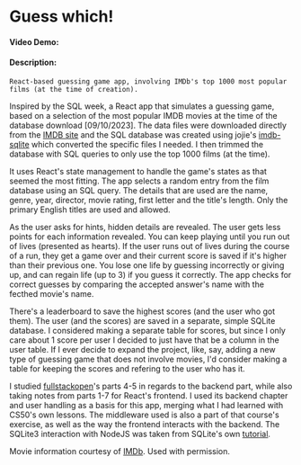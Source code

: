 # Guess which!

#### Video Demo: <URL www.youtube.com>

#### Description:

    React-based guessing game app, involving IMDb's top 1000 most popular films (at the time of creation).

Inspired by the SQL week, a React app that simulates a guessing game, based on a selection of the most popular IMDB movies at the time of the database download [09/10/2023]. The data files were downloaded directly from the [IMDB site](https://datasets.imdbws.com) and the SQL database was created using jojie's [imdb-sqlite](https://github.com/jojjeimdb-sqlite) which converted the specific files I needed. I then trimmed the database with SQL queries to only use the top 1000 films (at the time).

It uses React's state management to handle the game's states as that seemed the most fitting. The app selects a random entry from the film database using an SQL query. The details that are used are the name, genre, year, director, movie rating, first letter and the title's length. Only the primary English titles are used and allowed.

As the user asks for hints, hidden details are revealed. The user gets less points for each information revealed. You can keep playing until you run out of lives (presented as hearts). If the user runs out of lives during the course of a run, they get a game over and their current score is saved if it's higher than their previous one. You lose one life by guessing incorrectly or giving up, and can regain life (up to 3) if you guess it correctly. The app checks for correct guesses by comparing the accepted answer's name with the fecthed movie's name.

There's a leaderboard to save the highest scores (and the user who got them). The user (and the scores) are saved in a separate, simple SQLite database. I considered making a separate table for scores, but since I only care about 1 score per user I decided to just have that be a column in the user table. If I ever decide to expand the project, like, say, adding a new type of guessing game that does not involve movies, I'd consider making a table for keeping the scores and refering to the user who has it.

I studied [fullstackopen](https://fullstackopen.com/en/)'s parts 4-5 in regards to the backend part, while also taking notes from parts 1-7 for React's frontend. I used its backend chapter and user handling as a basis for this app, merging what I had learned with CS50's own lessons. The middleware used is also a part of that course's exercise, as well as the way the frontend interacts with the backend. The SQLite3 interaction with NodeJS was taken from SQLite's own [tutorial](https://www.sqlitetutorial.net/sqlite-nodejs/).

Movie information courtesy of [IMDb](https://www.imdb.com). Used with permission.
